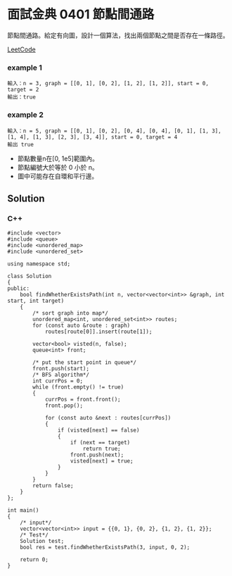# 面試金典 0401 節點間通路

節點間通路。給定有向圖，設計一個算法，找出兩個節點之間是否存在一條路徑。

[LeetCode](https://leetcode-cn.com/problems/route-between-nodes-lcci/)

### example 1

```
輸入：n = 3, graph = [[0, 1], [0, 2], [1, 2], [1, 2]], start = 0, target = 2
輸出：true
```

### example 2

```
輸入：n = 5, graph = [[0, 1], [0, 2], [0, 4], [0, 4], [0, 1], [1, 3], [1, 4], [1, 3], [2, 3], [3, 4]], start = 0, target = 4
輸出 true
```

* 節點數量n在[0, 1e5]範圍內。
* 節點編號大於等於 0 小於 n。
* 圖中可能存在自環和平行邊。


## Solution  

### C++

```
#include <vector>
#include <queue>
#include <unordered_map>
#include <unordered_set>

using namespace std;

class Solution
{
public:
    bool findWhetherExistsPath(int n, vector<vector<int>> &graph, int start, int target)
    {
        /* sort graph into map*/
        unordered_map<int, unordered_set<int>> routes;
        for (const auto &route : graph)
            routes[route[0]].insert(route[1]);

        vector<bool> visted(n, false);
        queue<int> front;

        /* put the start point in queue*/
        front.push(start);
        /* BFS algorithm*/
        int currPos = 0;
        while (front.empty() != true)
        {
            currPos = front.front();
            front.pop();

            for (const auto &next : routes[currPos])
            {
                if (visted[next] == false)
                {
                    if (next == target)
                        return true;
                    front.push(next);
                    visted[next] = true;
                }
            }
        }
        return false;
    }
};

int main()
{
    /* input*/
    vector<vector<int>> input = {{0, 1}, {0, 2}, {1, 2}, {1, 2}};
    /* Test*/
    Solution test;
    bool res = test.findWhetherExistsPath(3, input, 0, 2);

    return 0;
}
```